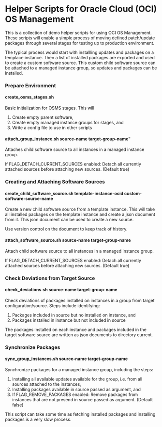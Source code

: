 # Helper Scripts for Oracle Cloud (OCI) OS Management

This is a collection of demo helper scripts for using OCI OS Management. These scripts will enable a simple process of moving defined patch/update packages through several stages for testing up to production environment. 

The typical process would start with installling updates and packages on a templace instance. Then a list of installed packages are exported and used to create a custom software source. This custom child software source can be attached to a managed instance group, so updates and packages can be installed.

### Prepare Environment

#### create_osms_stages.sh 
Basic initialization for OSMS stages. This will

1. Create empty parent software,
1. Create empty managed instance groups for stages, and
1. Write a config file to use in other scripts

#### attach_group_instance.sh source-name target-group-name"

Attaches child software source to all instances in a managed instance group.
 
If FLAG_DETACH_CURRENT_SOURCES enabled: Detach all currently attached sources before attaching new sources. (Default true)

### Creating and Attaching Software Sources

#### create_child_software_source.sh template-instance-ocid custom-software-source-name

Create a new child software source from a template instance.
This will take all installed packages on the template instance and create a json document from it. This json document can be used to create a new source.

Use version control on the document to keep track of history.

#### attach_software_source.sh source-name target-group-name

Attach child software source to all instances in a managed instance group.

If FLAG_DETACH_CURRENT_SOURCES enabled: Detach all currently attached sources before attaching new sources. (Default true)


### Check Deviations from Target Source

#### check_deviations.sh source-name target-group-name

Check deviations of packages installed on instances in a group from target configuration/source. Steps include identifying:

1. Packages included in source but no installed on instance, and
1. Packages installed in instance but not included in source

The packages installed on each instance and packages included in the target software source are written as json documents to directory current.

### Synchronize Packages

#### sync_group_instances.sh source-name target-group-name

Synchronize packages for a managed instance group, including the steps: 

1. Installing all available updates available for the group, i.e. from all sources attached to the instances,
1. Installing packages available in source passed as argument, and
1. If FLAG_REMOVE_PACKAGES enabled: Remove packages from instances that are not presend in source passed as argument. (Default false)

This script can take some time as fetching installed packages and installing packages is a very slow process.







